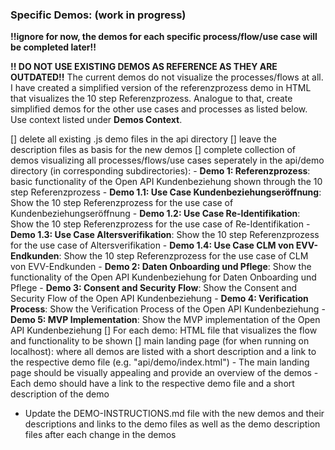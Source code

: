 ### Specific Demos: (work in progress)
**!!ignore for now, the demos for each specific process/flow/use case will be completed later!!**

**!! DO NOT USE EXISTING DEMOS AS REFERENCE AS THEY ARE OUTDATED!!**
The current demos do not visualize the processes/flows at all. I have created a simplified version of the referenzprozess demo in HTML that visualizes the 10 step Referenzprozess. Analogue to that, create simplified demos for the other use cases and processes as listed below.  Use context listed under **Demos Context**.

[] delete all existing .js demo files in the api directory
[] leave the description files as basis for the new demos
[] complete collection of demos visualizing all processes/flows/use cases seperately in the api/demo directory (in corresponding subdirectories):
    - **Demo 1: Referenzprozess**: basic functionality of the Open API Kundenbeziehung shown through the 10 step Referenzprozess
        - **Demo 1.1: Use Case Kundenbeziehungseröffnung**: Show the 10 step Referenzprozess for the use case of Kundenbeziehungseröffnung
        - **Demo 1.2: Use Case Re-Identifikation**: Show the 10 step Referenzprozess for the use case of Re-Identifikation
        - **Demo 1.3: Use Case Altersverifikation**: Show the 10 step Referenzprozess for the use case of Altersverifikation
        - **Demo 1.4: Use Case CLM von EVV-Endkunden**: Show the 10 step Referenzprozess for the use case of CLM von EVV-Endkunden
    - **Demo 2: Daten Onboarding und Pflege**: Show the functionality of the Open API Kundenbeziehung for Daten Onboarding und Pflege
    - **Demo 3: Consent and Security Flow**: Show the Consent and Security Flow of the Open API Kundenbeziehung
    - **Demo 4: Verification Process**: Show the Verification Process of the Open API Kundenbeziehung
    - **Demo 5: MVP Implementation**: Show the MVP implementation of the Open API Kundenbeziehung
[] For each demo: HTML file that visualizes the flow and functionality to be shown 
[] main landing page (for when running on localhost): where all demos are listed with a short description and a link to the respective demo file (e.g. "api/demo/index.html")
    - The main landing page should be visually appealing and provide an overview of the demos
    - Each demo should have a link to the respective demo file and a short description of the demo
- Update the DEMO-INSTRUCTIONS.md file with the new demos and their descriptions and links to the demo files as well as the demo description files after each change in the demos